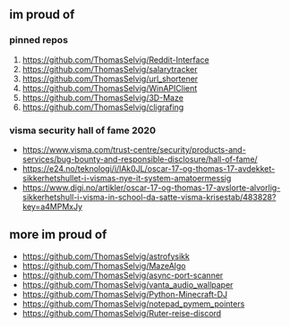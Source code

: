 ## im proud of

### pinned repos
1. https://github.com/ThomasSelvig/Reddit-Interface
2. https://github.com/ThomasSelvig/salarytracker
3. https://github.com/ThomasSelvig/url_shortener
4. https://github.com/ThomasSelvig/WinAPIClient
5. https://github.com/ThomasSelvig/3D-Maze
6. https://github.com/ThomasSelvig/cligrafing

### visma security hall of fame 2020
  - https://www.visma.com/trust-centre/security/products-and-services/bug-bounty-and-responsible-disclosure/hall-of-fame/
  - https://e24.no/teknologi/i/lAk0JL/oscar-17-og-thomas-17-avdekket-sikkerhetshullet-i-vismas-nye-it-system-amatoermessig
  - https://www.digi.no/artikler/oscar-17-og-thomas-17-avslorte-alvorlig-sikkerhetshull-i-visma-in-school-da-satte-visma-krisestab/483828?key=a4MPMxJy

<!--
https://www.nrk.no/osloogviken/3100-fikk-sms-fra-fylkeskommunen-med-beskjed-om-a-folge-twitter-kontoen-til-oscar-_17_-1.15036946
-->

## more im proud of
- https://github.com/ThomasSelvig/astrofysikk
- https://github.com/ThomasSelvig/MazeAlgo
- https://github.com/ThomasSelvig/async-port-scanner
- https://github.com/ThomasSelvig/vanta_audio_wallpaper
- https://github.com/ThomasSelvig/Python-Minecraft-DJ
- https://github.com/ThomasSelvig/notepad_pymem_pointers
- https://github.com/ThomasSelvig/Ruter-reise-discord
